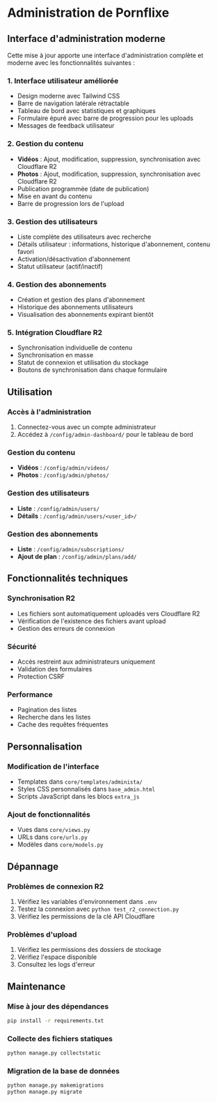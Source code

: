 # Administration de Pornflixe

## Interface d'administration moderne

Cette mise à jour apporte une interface d'administration complète et moderne avec les fonctionnalités suivantes :

### 1. Interface utilisateur améliorée
- Design moderne avec Tailwind CSS
- Barre de navigation latérale rétractable
- Tableau de bord avec statistiques et graphiques
- Formulaire épuré avec barre de progression pour les uploads
- Messages de feedback utilisateur

### 2. Gestion du contenu
- **Vidéos** : Ajout, modification, suppression, synchronisation avec Cloudflare R2
- **Photos** : Ajout, modification, suppression, synchronisation avec Cloudflare R2
- Publication programmée (date de publication)
- Mise en avant du contenu
- Barre de progression lors de l'upload

### 3. Gestion des utilisateurs
- Liste complète des utilisateurs avec recherche
- Détails utilisateur : informations, historique d'abonnement, contenu favori
- Activation/désactivation d'abonnement
- Statut utilisateur (actif/inactif)

### 4. Gestion des abonnements
- Création et gestion des plans d'abonnement
- Historique des abonnements utilisateurs
- Visualisation des abonnements expirant bientôt

### 5. Intégration Cloudflare R2
- Synchronisation individuelle de contenu
- Synchronisation en masse
- Statut de connexion et utilisation du stockage
- Boutons de synchronisation dans chaque formulaire

## Utilisation

### Accès à l'administration
1. Connectez-vous avec un compte administrateur
2. Accédez à `/config/admin-dashboard/` pour le tableau de bord

### Gestion du contenu
- **Vidéos** : `/config/admin/videos/`
- **Photos** : `/config/admin/photos/`

### Gestion des utilisateurs
- **Liste** : `/config/admin/users/`
- **Détails** : `/config/admin/users/<user_id>/`

### Gestion des abonnements
- **Liste** : `/config/admin/subscriptions/`
- **Ajout de plan** : `/config/admin/plans/add/`

## Fonctionnalités techniques

### Synchronisation R2
- Les fichiers sont automatiquement uploadés vers Cloudflare R2
- Vérification de l'existence des fichiers avant upload
- Gestion des erreurs de connexion

### Sécurité
- Accès restreint aux administrateurs uniquement
- Validation des formulaires
- Protection CSRF

### Performance
- Pagination des listes
- Recherche dans les listes
- Cache des requêtes fréquentes

## Personnalisation

### Modification de l'interface
- Templates dans `core/templates/administa/`
- Styles CSS personnalisés dans `base_admin.html`
- Scripts JavaScript dans les blocs `extra_js`

### Ajout de fonctionnalités
- Vues dans `core/views.py`
- URLs dans `core/urls.py`
- Modèles dans `core/models.py`

## Dépannage

### Problèmes de connexion R2
1. Vérifiez les variables d'environnement dans `.env`
2. Testez la connexion avec `python test_r2_connection.py`
3. Vérifiez les permissions de la clé API Cloudflare

### Problèmes d'upload
1. Vérifiez les permissions des dossiers de stockage
2. Vérifiez l'espace disponible
3. Consultez les logs d'erreur

## Maintenance

### Mise à jour des dépendances
```bash
pip install -r requirements.txt
```

### Collecte des fichiers statiques
```bash
python manage.py collectstatic
```

### Migration de la base de données
```bash
python manage.py makemigrations
python manage.py migrate
```